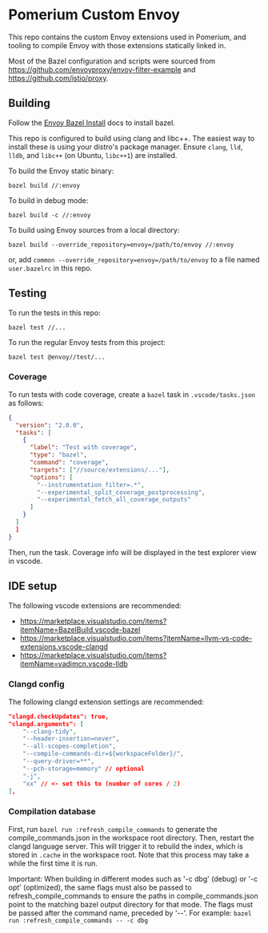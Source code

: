 # Pomerium Custom Envoy

This repo contains the custom Envoy extensions used in Pomerium, and tooling to compile Envoy with
those extensions statically linked in.

Most of the Bazel configuration and scripts were sourced from https://github.com/envoyproxy/envoy-filter-example and https://github.com/istio/proxy.

## Building

Follow the [Envoy Bazel Install](https://github.com/envoyproxy/envoy/blob/main/bazel/README.md#installing-bazelisk-as-bazel) docs to install bazel.

This repo is configured to build using clang and libc++. The easiest way to install these is using your distro's package manager. Ensure `clang`, `lld`, `lldb`, and `libc++` (on Ubuntu, `libc++1`) are installed.

To build the Envoy static binary:

`bazel build //:envoy`

To build in debug mode:

`bazel build -c //:envoy`

To build using Envoy sources from a local directory:

`bazel build --override_repository=envoy=/path/to/envoy //:envoy`

or, add `common --override_repository=envoy=/path/to/envoy` to a file named `user.bazelrc` in this repo.

## Testing

To run the tests in this repo:

`bazel test //...`

To run the regular Envoy tests from this project:

`bazel test @envoy//test/...`

### Coverage

To run tests with code coverage, create a `bazel` task in `.vscode/tasks.json` as follows:

```json
{
  "version": "2.0.0",
  "tasks": [
    {
      "label": "Test with coverage",
      "type": "bazel",
      "command": "coverage",
      "targets": ["//source/extensions/..."],
      "options": [
        "--instrumentation_filter=.*",
        "--experimental_split_coverage_postprocessing",
        "--experimental_fetch_all_coverage_outputs"
      ]
    }
  ]
  ]
}
```

Then, run the task. Coverage info will be displayed in the test explorer view in vscode.

## IDE setup

The following vscode extensions are recommended:

- https://marketplace.visualstudio.com/items?itemName=BazelBuild.vscode-bazel
- https://marketplace.visualstudio.com/items?itemName=llvm-vs-code-extensions.vscode-clangd
- https://marketplace.visualstudio.com/items?itemName=vadimcn.vscode-lldb

### Clangd config

The following clangd extension settings are recommended:

```json
"clangd.checkUpdates": true,
"clangd.arguments": [
    "--clang-tidy",
    "--header-insertion=never",
    "--all-scopes-completion",
    "--compile-commands-dir=${workspaceFolder}/",
    "--query-driver=**",
    "--pch-storage=memory" // optional
    "-j",
    "xx" // <- set this to (number of cores / 2)
],
```

### Compilation database

First, run `bazel run :refresh_compile_commands` to generate the compile_commands.json in the
workspace root directory. Then, restart the clangd language server.
This will trigger it to rebuild the index, which is stored in `.cache` in the workspace root.
Note that this process may take a while the first time it is run.

Important: When building in different modes such as '-c dbg' (debug) or '-c opt' (optimized), the
same flags must also be passed to refresh_compile_commands to ensure the paths in compile_commands.json
point to the matching bazel output directory for that mode. The flags must be passed after the
command name, preceded by '--'. For example: `bazel run :refresh_compile_commands -- -c dbg`
